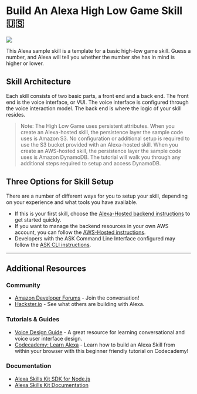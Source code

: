 #  Build An Alexa High Low Game Skill 🇺🇸
<img src="https://m.media-amazon.com/images/G/01/mobile-apps/dex/alexa/alexa-skills-kit/tutorials/quiz-game/header._TTH_.png" />

This Alexa sample skill is a template for a basic high-low game skill. Guess a number, and Alexa will tell you whether the number she has in mind is higher or lower.

## Skill Architecture
Each skill consists of two basic parts, a front end and a back end.
The front end is the voice interface, or VUI.
The voice interface is configured through the voice interaction model.
The back end is where the logic of your skill resides.

> Note: The High Low Game uses persistent attributes.  When you create an Alexa-hosted skill, the persistence layer the sample code uses is Amazon S3.  No configuration or additional setup is required to use the S3 bucket provided with an Alexa-hosted skill.  When you create an AWS-hosted skill, the persistence layer the sample code uses is Amazon DynamoDB.  The tutorial will walk you through any additional steps required to setup and access DynamoDB.

## Three Options for Skill Setup
There are a number of different ways for you to setup your skill, depending on your experience and what tools you have available.

 * If this is your first skill, choose the [Alexa-Hosted backend instructions](./instructions/setup-vui-alexa-hosted.md) to get started quickly.
 * If you want to manage the backend resources in your own AWS account, you can follow the [AWS-Hosted instructions](./instructions/setup-vui-aws-hosted.md).
 * Developers with the ASK Command Line Interface configured may follow the [ASK CLI instructions](./instructions/cli.md).

---

## Additional Resources

### Community
* [Amazon Developer Forums](https://forums.developer.amazon.com/spaces/165/index.html) - Join the conversation!
* [Hackster.io](https://www.hackster.io/amazon-alexa) - See what others are building with Alexa.

### Tutorials & Guides
* [Voice Design Guide](https://developer.amazon.com/designing-for-voice/) - A great resource for learning conversational and voice user interface design.
* [Codecademy: Learn Alexa](https://www.codecademy.com/learn/learn-alexa) - Learn how to build an Alexa Skill from within your browser with this beginner friendly tutorial on Codecademy!

### Documentation
* [Alexa Skills Kit SDK for Node.js](https://alexa.design/node-sdk-docs)
* [Alexa Skills Kit Documentation](https://developer.amazon.com/docs/ask-overviews/build-skills-with-the-alexa-skills-kit.html)
